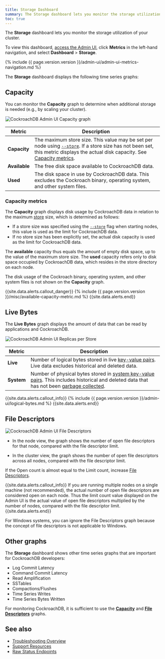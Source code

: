 ```yaml
---
title: Storage Dashboard
summary: The Storage dashboard lets you monitor the storage utilization of your cluster.
toc: true
---
```


The **Storage** dashboard lets you monitor the storage utilization of your cluster. 

To view this dashboard, [access the Admin UI](admin-ui-access-and-navigate.html#access-the-admin-ui), click **Metrics** in the left-hand navigation, and select **Dashboard** > **Storage**.

{% include {{ page.version.version }}/admin-ui/admin-ui-metrics-navigation.md %}

The **Storage** dashboard displays the following time series graphs:

## Capacity

You can monitor the **Capacity** graph to determine when additional storage is needed (e.g., by scaling your cluster). 

<img src="{{ 'images/v20.1/admin_ui_capacity.png' | relative_url }}" alt="CockroachDB Admin UI Capacity graph" style="border:1px solid #eee;max-width:100%" />

Metric | Description
--------|--------
**Capacity** | The maximum store size. This value may be set per node using [`--store`](cockroach-start.html#store). If a store size has not been set, this metric displays the actual disk capacity. See [Capacity metrics](#capacity-metrics).
**Available** | The free disk space available to CockroachDB data.
**Used** | The disk space in use by CockroachDB data. This excludes the Cockroach binary, operating system, and other system files.

### Capacity metrics

The **Capacity** graph displays disk usage by CockroachDB data in relation to the maximum [store](architecture/storage-layer.html) size, which is determined as follows:

- If a store size was specified using the [`--store`](cockroach-start.html#store) flag when starting nodes, this value is used as the limit for CockroachDB data.
- If no store size has been explicitly set, the actual disk capacity is used as the limit for CockroachDB data.

The **available** capacity thus equals the amount of empty disk space, up to the value of the maximum store size. The **used** capacity refers only to disk space occupied by CockroachDB data, which resides in the store directory on each node.

The disk usage of the Cockroach binary, operating system, and other system files is not shown on the **Capacity** graph.

{{site.data.alerts.callout_danger}}
{% include {{ page.version.version }}/misc/available-capacity-metric.md %}
{{site.data.alerts.end}}

## Live Bytes

The **Live Bytes** graph displays the amount of data that can be read by applications and CockroachDB. 

<img src="{{ 'images/v20.1/admin_ui_live_bytes.png' | relative_url }}" alt="CockroachDB Admin UI Replicas per Store" style="border:1px solid #eee;max-width:100%" />

Metric | Description
--------|--------
**Live** | Number of logical bytes stored in live [key-value pairs](distribution-layer.html#table-data). Live data excludes historical and deleted data.
**System** | Number of physical bytes stored in [system key-value pairs](distribution-layer.html#meta-ranges). This includes historical and deleted data that has not been [garbage collected](architecture/storage-layer.html#garbage-collection).

{{site.data.alerts.callout_info}}
{% include {{ page.version.version }}/admin-ui/logical-bytes.md %}
{{site.data.alerts.end}}

## File Descriptors

<img src="{{ 'images/v20.1/admin_ui_file_descriptors.png' | relative_url }}" alt="CockroachDB Admin UI File Descriptors" style="border:1px solid #eee;max-width:100%" />

- In the node view, the graph shows the number of open file descriptors for that node, compared with the file descriptor limit.

- In the cluster view, the graph shows the number of open file descriptors across all nodes, compared with the file descriptor limit.

If the Open count is almost equal to the Limit count, increase [File Descriptors](recommended-production-settings.html#file-descriptors-limit).

{{site.data.alerts.callout_info}}
If you are running multiple nodes on a single machine (not recommended), the actual number of open file descriptors are considered open on each node. Thus the limit count value displayed on the Admin UI is the actual value of open file descriptors multiplied by the number of nodes, compared with the file descriptor limit.
{{site.data.alerts.end}}

For Windows systems, you can ignore the File Descriptors graph because the concept of file descriptors is not applicable to Windows.

## Other graphs

The **Storage** dashboard shows other time series graphs that are important for CockroachDB developers:

- Log Commit Latency
- Command Commit Latency
- Read Amplification
- SSTables
- Compactions/Flushes
- Time Series Writes
- Time Series Bytes Written

For monitoring CockroachDB, it is sufficient to use the [**Capacity**](#capacity) and [**File Descriptors**](#file-descriptors) graphs.

## See also

- [Troubleshooting Overview](troubleshooting-overview.html)
- [Support Resources](support-resources.html)
- [Raw Status Endpoints](monitoring-and-alerting.html#raw-status-endpoints)
